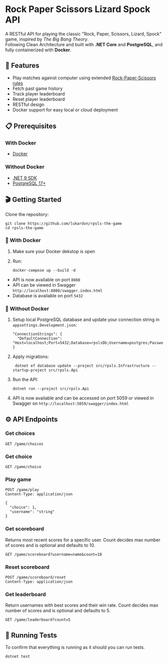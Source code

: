 # Rock Paper Scissors Lizard Spock API

A RESTful API for playing the classic "Rock, Paper, Scissors, Lizard, Spock" game, inspired by _The Big Bang Theory_.  
Following Clean Architecture and built with **.NET Core** and **PostgreSQL**, and fully containerized with **Docker**.

## 🚀 Features

- Play matches against computer using extended [Rock-Paper-Scissors rules](https://www.samkass.com/theories/RPSSL.html)
- Fetch past game history
- Track player leaderboard
- Reset player leaderboard
- RESTful design
- Docker support for easy local or cloud deployment

## 📋 Prerequisites

### With Docker

- [Docker](https://www.docker.com/get-started)

### Without Docker

- [.NET 9 SDK](https://dotnet.microsoft.com/download)
- [PostgreSQL 17+](https://www.postgresql.org/download)

## 🎬 Getting Started

Clone the repository:

```
git clone https://github.com/lukardvn/rpsls-the-game
cd rpsls-the-game
```

### 🐳 With Docker

1. Make sure your Docker dekstop is open
2. Run:

   ```
   docker-compose up --build -d
   ```

- API is now available on port `8080`
- API can be viewed in Swagger `http://localhost:8080/swagger.index.html`
- Database is available on port `5432`

### 🧪 Without Docker

1. Setup local PostgreSQL database and update your connection string in `appsettings.Development.json`:

   ```
   "ConnectionStrings": {
     "DefaultConnection": "Host=localhost;Port=5432;Database=rpslsDb;Username=postgres;Password=yourpassword"
   }
   ```

2. Apply migrations:

   ```
    dotnet ef database update --project src/rpsls.Infrastructure --startup-project src/rpsls.Api
   ```

3. Run the API:

   ```
   dotnet run --project src/rpsls.Api
   ```

4. API is now available and can be accessed on port 5059 or viewed in Swagger on `http://localhost:5059/swagger/index.html`

## ⚙️ API Endpoints

### Get choices

```http
GET /game/choices
```

### Get choice

```http
GET /game/choice
```

### Play game

```http
POST /game/play
Content-Type: application/json

{
  "choice": 1,
  "username": "string"
}
```

### Get scoreboard

Returns most recent scores for a specific user.
Count decides max number of scores and is optional and defaults to 10.

```http
GET /game/scoreboard?username=name&count=10
```

### Reset scoreboard

```http
POST /game/scoreboard/reset
Content-Type: application/json
```

### Get leaderboard

Return usernames with best scores and their win rate.
Count decides max number of scores and is optional and defaults to 5.

```http
GET /game/leaderboard?count=5
```

## 🧪 Running Tests

To confirm that everything is running as it should you can run tests.

```
dotnet test
```
